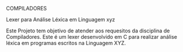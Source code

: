COMPILADORES

Lexer para Análise Léxica em Linguagem xyz

Este Projeto tem objetivo de atender aos requesitos da disciplina de Compiladores.
Este é um lexer desenvolvido em C para realizar análise léxica em programas escritos na Linguagem XYZ.

